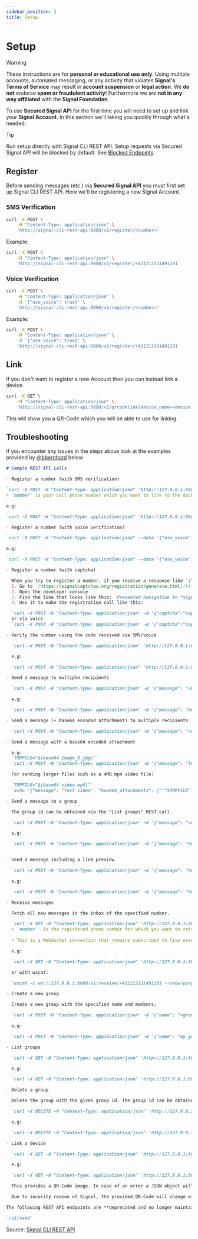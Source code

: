 ```yaml
---
sidebar_position: 3
title: Setup
---
```


# Setup

> [!WARNING]
> These instructions are for **personal or educational use only**. Using multiple accounts, automated messaging, or any activity that violates **Signal's Terms of Service** may result in **account suspension** or **legal action**. We **do not** endorse **spam or fraudulent activity**!
> Furthermore we are **not in any way affiliated** with the **Signal Foundation**.

To use **Secured Signal API** for the first time you will need to set up and link your **Signal Account**.
In this section we'll taking you quickly through what's needed.

> [!TIP]
> Run setup directly with Signal CLI REST API.
> Setup requests via Secured Signal API will be blocked by default. See [Blocked Endpoints](../configuration/endpoints).

## Register

Before sending messages (etc.) via **Secured Signal API** you must first set up Signal CLI REST API.
Here we'll be registering a new Signal Account.

### SMS Verification

```bash
curl -X POST \
    -H "Content-Type: application/json" \
    'http://signal-cli-rest-api:8080/v1/register/<number>'
```

Example:

```bash
curl -X POST \
    -H "Content-Type: application/json" \
    'http://signal-cli-rest-api:8080/v1/register/+431212131491291'
```

### Voice Verification

```bash
curl -X POST \
    -H "Content-Type: application/json" \
    -d '{"use_voice": true}' \
    'http://signal-cli-rest-api:8080/v1/register/<number>'
```

Example:

```bash
curl -X POST \
    -H "Content-Type: application/json" \
    -d '{"use_voice": true}' \
    'http://signal-cli-rest-api:8080/v1/register/+431212131491291'
```

## Link

If you don't want to register a new Account then you can instead link a device.

```bash
curl -X GET \
    -H "Content-Type: application/json" \
    'http://signal-cli-rest-api:8080/v1/qrcodelink?device_name=<device name>'
```

This will show you a QR-Code which you will be able to use for linking.

## Troubleshooting

If you encounter any issues in the steps above look at the examples provided by [@bbernhard](https://github.com/bbernhard/signal-cli-rest-api) below

```markdown
# Sample REST API calls

- Register a number (with SMS verification)

`curl -X POST -H "Content-Type: application/json" 'http://127.0.0.1:8080/v1/register/<number>'`
> `number` is your cell phone number which you want to link to the docker container.

e.g:

`curl -X POST -H "Content-Type: application/json" 'http://127.0.0.1:8080/v1/register/+431212131491291'`

- Register a number (with voice verification)

`curl -X POST -H "Content-Type: application/json" --data '{"use_voice": true}' 'http://127.0.0.1:8080/v1/register/<number>'`

e.g:

`curl -X POST -H "Content-Type: application/json" --data '{"use_voice": true}' 'http://127.0.0.1:8080/v1/register/+431212131491291'`

- Register a number (with captcha)

  When you try to register a number, if you receive a response like `{"error":"Captcha required for verification (null)\n"}` then Signal is requiring a captcha. To register the number you must do the following:
  1. Go to  [https://signalcaptchas.org/registration/generate.html](https://signalcaptchas.org/registration/generate.html)
  2. Open the developer console
  3. Find the line that looks like this: `Prevented navigation to “signalcaptcha://{captcha value}” due to an unknown protocol.` Copy the captcha value
  4. Use it to make the registration call like this:

  `curl -X POST -H "Content-Type: application/json" -d '{"captcha":"captcha value"}' 'http://127.0.0.1:8080/v1/register/<number>'`
  or via voice  
  `curl -X POST -H "Content-Type: application/json" -d '{"captcha":"captcha value","use_voice": true}' 'http://127.0.0.1:8080/v1/register/<number>`

- Verify the number using the code received via SMS/voice

  `curl -X POST -H "Content-Type: application/json" 'http://127.0.0.1:8080/v1/register/<number>/verify/<verification code>'`

  e.g:

  `curl -X POST -H "Content-Type: application/json" 'http://127.0.0.1:8080/v1/register/+431212131491291/verify/123-456'`

- Send a message to multiple recipients

  `curl -X POST -H "Content-Type: application/json" -d '{"message": "<message>", "number": "<number>", "recipients": ["<recipient1>", "<recipient2>"]}' 'http://127.0.0.1:8080/v2/send'`

  e.g:

  `curl -X POST -H "Content-Type: application/json" -d '{"message": "Hello World!", "number": "+431212131491291", "recipients": ["+4354546464654", "+4912812812121"]}' 'http://127.0.0.1:8080/v2/send'`

- Send a message (+ base64 encoded attachment) to multiple recipients

  `curl -X POST -H "Content-Type: application/json" -d '{"message": "<message>", "base64_attachments": ["<base64 encoded attachment>"], "number": "<number>", "recipients": ["<recipient1>", "<recipient2>"]}' 'http://127.0.0.1:8080/v2/send'`

- Send a message with a base64 encoded attachment

  e.g:
  `TMPFILE="$(base64 image_9.jpg)"`
  `curl -X POST -H "Content-Type: application/json" -d '{"message": "Test image", "base64_attachments": ["'"${TMPFILE}"'"], "number": "+431212131491291", "recipients": ["+4354546464654"]}' 'http://127.0.0.1:8080/v2/send'`

  For sending larger files such as a 4MB mp4 video file:

  `TMPFILE="$(base64 video.mp4)"`
  `echo '{"message": "Test video", "base64_attachments": ["'"$TMPFILE"'"], "number": "+431212131491291", "recipients": ["+4354546464654"]}' | curl -X POST -H "Content-Type: application/json" -d @- 'http://127.0.0.1:8080/v2/send'`

- Send a message to a group

  The group id can be obtained via the "List groups" REST call.

  `curl -X POST -H "Content-Type: application/json" -d '{"message": "<message>", "number": "<number>", "recipients": ["<group id>"]}' 'http://127.0.0.1:8080/v2/send'`

  e.g:

  `curl -X POST -H "Content-Type: application/json" -d '{"message": "Hello World!", "number": "+431212131491291", "recipients": ["group.ckRzaEd4VmRzNnJaASAEsasa", "+4912812812121"]}' 'http://127.0.0.1:8080/v2/send'`


- Send a message including a link preview

  `curl -X POST -H "Content-Type: application/json" -d '{"message": "Hey, check out https://www.homeassistant.io", "number": "<number>", "recipients": [<recipient1>], "link_preview": {"url": "https://www.homeassistant.io", "title": "Home Assistant", "base64_thumbnail": "'"$( base64 -w 0 <imagepath>)"'"}}' 'http://127.0.0.1:8080/v2/send'`

  e.g:

  `curl -X POST -H "Content-Type: application/json" -d '{"message": "Hey, check out https://www.homeassistant.io", "number": "+431212131491291", "recipients": [+4354546464654], "link_preview": {"url": "https://www.homeassistant.io", "title": "Home Assistant", "base64_thumbnail": "'"$( base64 -w 0 /tmp/logo.png)"'"}}' 'http://127.0.0.1:8080/v2/send'`

- Receive messages

  Fetch all new messages in the inbox of the specified number.

  `curl -X GET -H "Content-Type: application/json" 'http://127.0.0.1:8080/v1/receive/<number>'`
  > `number`  is the registered phone number for which you want to retrieve incoming messages.
  
  > This is a WebSocket connection that remains subscribed to live events. Through this connection, you can observe real-time actions, such as when someone is typing or sending a message.

  e.g:

  `curl -X GET -H "Content-Type: application/json" 'http://127.0.0.1:8080/v1/receive/+431212131491291'`

  or with wscat:

  `wscat -c ws://127.0.0.1:8080/v1/receive/+431212131491291 --show-ping-pong --slash`

- Create a new group

  Create a new group with the specified name and members.

  `curl -X POST -H "Content-Type: application/json" -d '{"name": "<group name>", "members": ["<member1>", "<member2>"]}' 'http://127.0.0.1:8080/v1/groups/<number>'`

  e.g:

  `curl -X POST -H "Content-Type: application/json" -d '{"name": "my group", "members": ["+4354546464654", "+4912812812121"]}' 'http://127.0.0.1:8080/v1/groups/+431212131491291'`

- List groups

  `curl -X GET -H "Content-Type: application/json" 'http://127.0.0.1:8080/v1/groups/<number>'`

  e.g:

  `curl -X GET -H "Content-Type: application/json" 'http://127.0.0.1:8080/v1/groups/+431212131491291'`

- Delete a group

  Delete the group with the given group id. The group id can be obtained via the "List groups" REST call.

  `curl -X DELETE -H "Content-Type: application/json" 'http://127.0.0.1:8080/v1/groups/<number>/<group id>'`

  e.g:

  `curl -X DELETE -H "Content-Type: application/json" 'http://127.0.0.1:8080/v1/groups/+431212131491291/ckRzaEd4VmRzNnJaASAEsasa'`

- Link a device

  `curl -X GET -H "Content-Type: application/json" 'http://127.0.0.1:8080/v1/qrcodelink?device_name=<device name>'`

  e.g:

  `curl -X GET -H "Content-Type: application/json" 'http://127.0.0.1:8080/v1/qrcodelink?device_name=HomeAssistant'`

  This provides a QR-Code image. In case of an error a JSON object will be returned.

  Due to security reason of Signal, the provided QR-Code will change with each request.

The following REST API endpoints are **deprecated and no longer maintained!**

`/v1/send`
```

Source: [Signal CLI REST API](https://github.com/bbernhard/signal-cli-rest-api/blob/master/doc/EXAMPLES.md)
